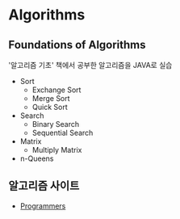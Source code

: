 # Algorithms

## Foundations of Algorithms
'알고리즘 기초' 책에서 공부한 알고리즘을 JAVA로 실습
  + Sort
    - Exchange Sort
    - Merge Sort
    - Quick Sort
  + Search
    - Binary Search
    - Sequential Search
  + Matrix
    - Multiply Matrix
  + n-Queens


## 알고리즘 사이트
  + [Programmers](https://programmers.co.kr/)
